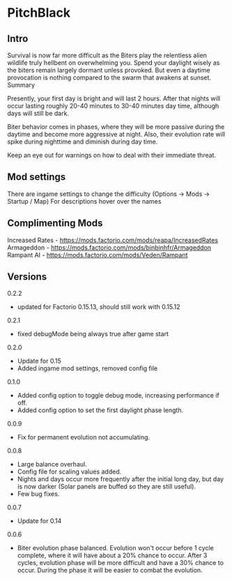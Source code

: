 PitchBlack
===========

Intro
---

Survival is now far more difficult as the Biters play the relentless alien wildlife truly hellbent on overwhelming you.
Spend your daylight wisely as the biters remain largely dormant unless provoked. But even a daytime provocation is nothing compared to the swarm that awakens at sunset.
Summary

Presently, your first day is bright and will last 2 hours. After that nights will occur lasting roughly 20-40 minutes to 30-40 minutes day time, although days will still be dark.

Biter behavior comes in phases, where they will be more passive during the daytime and become more aggressive at night. Also, their evolution rate will spike during nighttime and diminish during day time.

Keep an eye out for warnings on how to deal with their immediate threat.

Mod settings
---

There are ingame settings to change the difficulty (Options -> Mods -> Startup / Map)
For descriptions hover over the names

Complimenting Mods
---

Increased Rates - https://mods.factorio.com/mods/reapa/IncreasedRates
Armageddon - https://mods.factorio.com/mods/binbinhfr/Armageddon
Rampant AI - https://mods.factorio.com/mods/Veden/Rampant

Versions
---

0.2.2

 - updated for Factorio 0.15.13, should still work with 0.15.12

0.2.1

 - fixed debugMode being always true after game start

0.2.0

 - Update for 0.15
 - Added ingame mod settings, removed config file

0.1.0
 - Added config option to toggle debug mode, increasing performance if off.
 - Added config option to set the first daylight phase length.

0.0.9
 - Fix for permanent evolution not accumulating.

0.0.8
 - Large balance overhaul.
 - Config file for scaling values added.
 - Nights and days occur more frequently after the initial long day, but day is now darker (Solar panels are buffed so they are still useful).
 - Few bug fixes.

0.0.7
 - Update for 0.14

0.0.6
 - Biter evolution phase balanced. Evolution won't occur before 1 cycle complete, where it will have about a 20% chance to occur. After 3 cycles, evolution phase will be more difficult and have a 30% chance to occur. During the phase it will be easier to combat the evolution.
